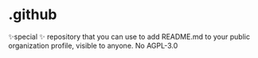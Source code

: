 # .github
✨special ✨ repository that you can use to add README.md to your public organization profile, visible to anyone. 
No AGPL-3.0
